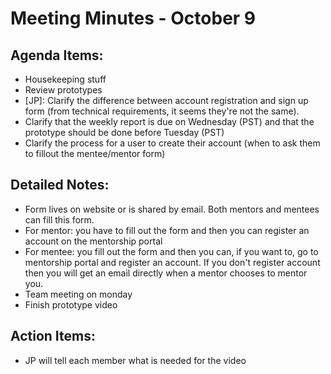 # Meeting Minutes - October 9

## Agenda Items:
- Housekeeping stuff
- Review prototypes
- [JP]: Clarify the difference between account registration and sign up form (from technical requirements, it seems they're not the same).
- Clarify that the weekly report is due on Wednesday (PST) and that the prototype should be done before Tuesday (PST)
- Clarify the process for a user to create their account (when to ask them to fillout the mentee/mentor form)

## Detailed Notes:
- Form lives on website or is shared by email. Both mentors and mentees can fill this form. 
- For mentor: you have to fill out the form and then you can register an account on the mentorship portal
- For mentee: you fill out the form and then you can, if you want to, go to mentorship portal and register an account. If you don't register account then you will get an email directly when a mentor chooses to mentor you.
- Team meeting on monday
- Finish prototype video

## Action Items:
- JP will tell each member what is needed for the video
